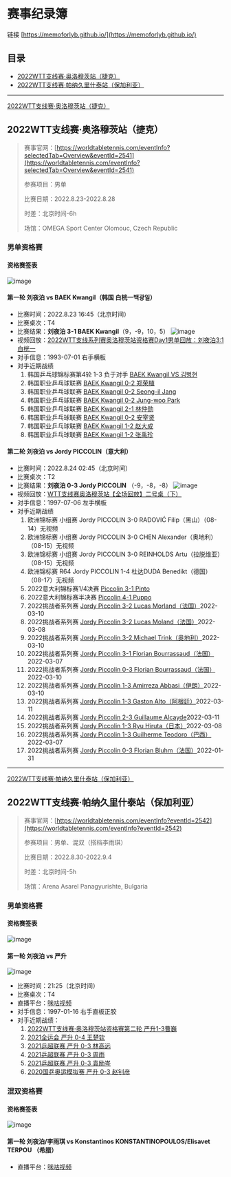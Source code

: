# 赛事纪录簿
链接 [https://memoforlyb.github.io/](https://memoforlyb.github.io/)

## 目录

- [2022WTT支线赛·奥洛穆茨站（捷克）](#2022WTT支线赛·奥洛穆茨站（捷克）)
- [2022WTT支线赛·帕纳久里什泰站（保加利亚）](#2022WTT支线赛·帕纳久里什泰站（保加利亚）)
<!-- - [2022WTT常规赛·马斯喀特站（阿曼）](#2022WTT常规赛·马斯喀特站（阿曼）) -->

---

[2022WTT支线赛·奥洛穆茨站（捷克）](#2022WTT支线赛·奥洛穆茨站（捷克）)<span id="2022WTT支线赛·奥洛穆茨站（捷克）"></span>
## 2022WTT支线赛·奥洛穆茨站（捷克）
>赛事官网：[https://worldtabletennis.com/eventInfo?selectedTab=Overview&eventId=2541](https://worldtabletennis.com/eventInfo?selectedTab=Overview&eventId=2541)
>
>参赛项目：男单
>
>比赛日期：2022.8.23-2022.8.28
>
>时差：北京时间-6h
>
>场馆：OMEGA Sport Center Olomouc, Czech Republic

### 男单资格赛
#### 资格赛签表
![image](https://user-images.githubusercontent.com/111751177/186127204-2344b558-a805-4092-b015-eaea5789b413.png)


#### 第一轮 刘夜泊 vs BAEK Kwangil（韩国 白桄一백광일） 
  + 比赛时间：2022.8.23 16:45（北京时间）
  + 比赛桌次：T4
  + 比赛结果：**刘夜泊 3-1 BAEK Kwangil**（9，-9，10，5）
  ![image](https://user-images.githubusercontent.com/111751177/186125051-40e1ef4c-d838-47cb-ac19-ea08b478197a.png)
  + 视频回放：[2022WTT支线系列赛奥洛穆茨站资格赛Day1男单回放：刘夜泊3:1白桄一](https://m.miguvideo.com/mgs/msite/prd/detail.html?channelid=10010001004&cid=742693350&sharefrom=miguvideoapp&sysfrom=ios&appfrom=miguvideo&pwId=0acbca91e71346a89cc02dd57ff454de)
  + 对手信息：1993-07-01 右手横板
  + 对手近期战绩
    1. 韩国乒乓球锦标赛第4轮 1-3 负于对手 [BAEK Kwangil VS 김병현](https://www.youtube.com/watch?v=nqS8jcGNgZU)
    2. 韩国职业乒乓球联赛 [BAEK Kwangil 0-2 郑荣植](https://www.youtube.com/watch?v=KW-8n71meqw)
    3. 韩国职业乒乓球联赛 [BAEK Kwangil 0-2 Seong-il Jang](https://www.youtube.com/watch?v=PmaKfA-POGE)
    4. 韩国职业乒乓球联赛 [BAEK Kwangil 0-2 Jung-woo Park](https://www.youtube.com/watch?v=ApXjYr5XGJQ)
    5. 韩国职业乒乓球联赛 [BAEK Kwangil 2-1 林仲勋](https://www.youtube.com/watch?v=dZ0UNWy2qxY)
    6. 韩国职业乒乓球联赛 [BAEK Kwangil 0-2 安宰贤](https://www.youtube.com/watch?v=zG_7FQ6qnUQ)
    7. 韩国职业乒乓球联赛 [BAEK Kwangil 1-2 赵大成](https://www.youtube.com/watch?v=9jTJk__6nb8)
    8. 韩国职业乒乓球联赛 [BAEK Kwangil 1-2 张禹珍](https://www.youtube.com/watch?v=B3pjgXSrwdA)

#### 第二轮 刘夜泊 vs Jordy PICCOLIN（意大利）
  + 比赛时间：2022.8.24 02:45（北京时间）
  + 比赛桌次：T2
  + 比赛结果：**刘夜泊 0-3 Jordy PICCOLIN** （-9，-8，-8）
  ![image](https://user-images.githubusercontent.com/111751177/187055643-4af4f285-e087-4e33-b90f-377b0635b9ed.png)
  + 视频回放：[WTT支线赛奥洛穆茨站【全场回放】二号桌（下）](https://www.miguvideo.com/mgs/website/prd/sportLive.html?mgdbId=120000263206)
  + 对手信息：1997-07-06 左手横板
  + 对手近期战绩
    1. 欧洲锦标赛 小组赛 Jordy PICCOLIN 3-0 RADOVIĆ Filip（黑山）（08-14）无视频
    2. 欧洲锦标赛 小组赛 Jordy PICCOLIN 3-0 CHEN Alexander（奥地利）（08-15）无视频
    3. 欧洲锦标赛 小组赛 Jordy PICCOLIN 3-0 REINHOLDS Artu（拉脱维亚）（08-15）无视频
    4. 欧洲锦标赛 R64 Jordy PICCOLIN 1-4 杜达DUDA Benedikt（德国）（08-17）无视频
    5. 2022意大利锦标赛1/4决赛 [Piccolin 3-1 Pinto](https://www.youtube.com/watch?v=gVcqV7FoMZc)
    6. 2022意大利锦标赛半决赛 [Piccolin 4-1 Puppo](https://www.youtube.com/watch?v=bKL3EuDrmGI)
    7. 2022挑战者系列赛 [Jordy Piccolin 3-2 Lucas Morland（法国）](https://www.youtube.com/watch?v=kkxtyopwRWw)2022-03-10
    8. 2022挑战者系列赛 [Jordy Piccolin 3-2 Lucas Moland（法国）](https://www.youtube.com/watch?v=JogS7aHGIIo)2022-03-08
    9. 2022挑战者系列赛 [Jordy Piccolin 3-2 Michael Trink（奥地利）](https://www.youtube.com/watch?v=Y1o3DrRqG6A)2022-03-10
    10. 2022挑战者系列赛 [Jordy Piccolin 3-1 Florian Bourrassaud（法国）](https://www.youtube.com/watch?v=vVmOJU_dSyY)2022-03-07
    11. 2022挑战者系列赛 [Jordy Piccolin 0-3 Florian Bourrassaud（法国）](https://www.youtube.com/watch?v=_tA3tKRsnjY)2022-03-10
    12. 2022挑战者系列赛 [Jordy Piccolin 1-3 Amirreza Abbasi（伊朗）](https://www.youtube.com/watch?v=Fv8cTu_72Dg)2022-03-10
    13. 2022挑战者系列赛 [Jordy Piccolin 1-3 Gaston Alto（阿根廷）](https://www.youtube.com/watch?v=PPtQWlBzCrI)2022-03-11
    14. 2022挑战者系列赛 [Jordy Piccolin 2-3 Guillaume Alcayde](https://www.youtube.com/watch?v=3KG4ckm8PuE)2022-03-11
    15. 2022挑战者系列赛 [Jordy Piccolin 1-3 Ryu Hiruta（日本）](https://www.youtube.com/watch?v=XxtUeTQ-LXA)2022-03-08
    16. 2022挑战者系列赛 [Jordy Piccolin 1-3 Guilherme Teodoro（巴西）](https://www.youtube.com/watch?v=Fv8cTu_72Dg)2022-03-07
    17. 2022挑战者系列赛 [Jordy Piccolin 0-3 Florian Bluhm（法国）](https://www.youtube.com/watch?v=vVmOJU_dSyY)2022-01-31

---
[2022WTT支线赛·帕纳久里什泰站（保加利亚）](#2022WTT支线赛·帕纳久里什泰站（保加利亚）)<span id="2022WTT支线赛·帕纳久里什泰站（保加利亚）"></span>
## 2022WTT支线赛·帕纳久里什泰站（保加利亚）
>赛事官网：[https://worldtabletennis.com/eventInfo?eventId=2542](https://worldtabletennis.com/eventInfo?eventId=2542)
>
>参赛项目：男单、混双（搭档李雨琪）
>
>比赛日期：2022.8.30-2022.9.4
>
>时差：北京时间-5h
>
>场馆：Arena Asarel Panagyurishte, Bulgaria

### 男单资格赛
#### 资格赛签表


![image](https://user-images.githubusercontent.com/111751177/187177762-7d602a6d-9fde-45b6-82da-935fa3abb787.png)

#### 第一轮 刘夜泊 vs 严升 
![image](https://user-images.githubusercontent.com/111751177/187212770-0597b77c-ea10-42e7-967f-e56117b69ef5.png)
  + 比赛时间：21:25（北京时间）
  + 比赛桌次：T4 
  + 直播平台：[咪咕视频](https://www.miguvideo.com/mgs/website/prd/sportMatchDetail.html)
  + 对手信息：1997-01-16 右手直板正胶
  + 对手近期战绩：
    1. [2022WTT支线赛·奥洛穆茨站资格赛第二轮 严升1-3曹巍](https://www.bilibili.com/video/BV1F14y1x7QN) 
    2. [2021全运会 严升 0-4 王楚钦](https://www.bilibili.com/video/BV1nU4y1A7HL?spm_id_from=333.337.search-card.all.click&vd_source=28e26b45e5d0e788455bfe997aa60495)
    3. [2021乒超联赛 严升 0-3 林高远](https://www.miguvideo.com/mgs/website/prd/detail.html?cid=716476509)
    4. [2021乒超联赛 严升 0-3 周雨](https://www.miguvideo.com/mgs/website/prd/detail.html?cid=716427465)
    5. [2021乒超联赛 严升 0-3 袁励岑](https://www.miguvideo.com/mgs/website/prd/detail.html?cid=716378838)
    6. [2020国乒奥运模拟赛 严升 0-3 赵钊彦](https://sports.cctv.com/2020/08/08/VIDE1x2uH6xFJ2gc8HD8hm0r200808.shtml)
  
<!--   + 比赛结果：**刘夜泊 **（） -->
<!--   ![image](https://user-images.githubusercontent.com/111751177/186125051-40e1ef4c-d838-47cb-ac19-ea08b478197a.png) -->
<!--   + 视频回放：[2022WTT支线系列赛奥洛穆茨站资格赛Day1男单回放：刘夜泊3:1白桄一](https://m.miguvideo.com/mgs/msite/prd/detail.html?channelid=10010001004&cid=742693350&sharefrom=miguvideoapp&sysfrom=ios&appfrom=miguvideo&pwId=0acbca91e71346a89cc02dd57ff454de) -->


### 混双资格赛
#### 资格赛签表


![image](https://user-images.githubusercontent.com/111751177/187179062-dc6bab30-894d-4b7b-aaf1-b822747ea931.png)


#### 第一轮 刘夜泊/李雨琪 vs Konstantinos KONSTANTINOPOULOS/Elisavet TERPOU （希腊） 
  + 直播平台：[咪咕视频](https://www.miguvideo.com/mgs/website/prd/sportMatchDetail.html)
<!--   + 比赛时间：（北京时间） -->
<!--   + 比赛桌次：T -->
<!--   + 比赛结果：**刘夜泊/李雨琪 **（） -->
<!--   ![image](https://user-images.githubusercontent.com/111751177/186125051-40e1ef4c-d838-47cb-ac19-ea08b478197a.png) -->
<!--   + 视频回放：[2022WTT支线系列赛奥洛穆茨站资格赛Day1男单回放：刘夜泊3:1白桄一](https://m.miguvideo.com/mgs/msite/prd/detail.html?channelid=10010001004&cid=742693350&sharefrom=miguvideoapp&sysfrom=ios&appfrom=miguvideo&pwId=0acbca91e71346a89cc02dd57ff454de) -->
  
<!--   + 对手信息： -->
<!--   + 对手近期战绩 -->

<!-- --- -->
<!-- [2022WTT常规赛·马斯喀特站（阿曼）](#2022WTT常规赛·马斯喀特站（阿曼）)<span id="2022WTT常规赛·马斯喀特站（阿曼）"></span> -->
<!-- ## 2022WTT常规赛·马斯喀特站（阿曼） -->
